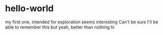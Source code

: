 # hello-world
my first one, intended for exploration
seems interesting 
Can't be sure I'll be able to remember this
but yeah, better than nothing
hi
